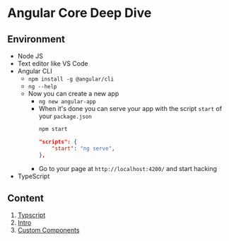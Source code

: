 # Angular Core Deep Dive

## Environment

-   Node JS
-   Text editor like VS Code
-   Angular CLI
    -   `npm install -g @angular/cli`
    -   `ng --help`
    -   Now you can create a new app
        -   `ng new angular-app`
        -   When it's done you can serve your app with the script `start` of your `package.json`
            ```bash
            npm start
            ```
            ```JSON
            "scripts": {
                "start": "ng serve",
            },
            ```
        -   Go to your page at `http://localhost:4200/` and start hacking
-   TypeScript

## Content

1. [Typscript](./content/typescript.md)
2. [Intro](./content/intro.md)
3. [Custom Components](./content/custom-components.md.md)
